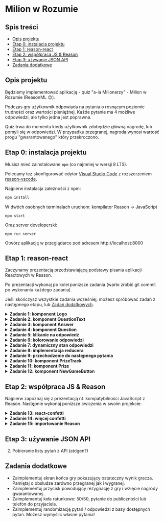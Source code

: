 # Milion w Rozumie

## Spis treści

* [Opis projektu](#opis-projektu)
* [Etap 0: instalacja projektu](#etap-0-instalacja-projektu)
* [Etap 1: reason-react](#etap-1-reason-react)
* [Etap 2: współpraca JS & Reason](#współpraca-js--reason)
* [Etap 3: używanie JSON API](TODO)
* [Zadania dodatkowe](#zadania-dodatkowe)

## Opis projektu

Będziemy implementować aplikację - quiz "a-la Milionerzy" - Milion w Rozumie (ReasonML 😉).

Podczas gry użytkownik odpowiada na pytania o rosnącym poziomie trudności oraz wartości pieniężnej.
Każde pytanie ma 4 możliwe odpowiedzi, ale tylko jedna jest poprawna.

Quiz trwa do momentu kiedy użytkownik zdobędzie główną nagrodę, lub pomyli się w odpowiedzi. W przypadku przegranej, nagroda wynosi wartość progu "gwarantowanego" który przekroczono.

## Etap 0: instalacja projektu

Musisz mieć zainstalowane `npm` (co najmniej w wersji 8 LTS).

Polecamy też skonfigurować edytor [Visual Studio Code](https://code.visualstudio.com/Download) z rozszerzeniem [reason-vscode](https://marketplace.visualstudio.com/items?itemName=jaredly.reason-vscode).

Najpierw instalacja zależności z npm:

```sh
npm install
```

W dwóch osobnych terminalach uruchom: kompilator Reason -> JavaScript

```
npm start
```

Oraz server developerski:

```
npm run server
```

Otwórz aplikację w przeglądarce pod adresem http://localhost:8000

## Etap 1: reason-react

Zaczynamy prezentacją przedstawiającą podstawy pisania aplikacji Reactowych w Reason.

Po prezentacji wykonaj po kolei poniższe zadania (warto zrobić git commit po wykonaniu każdego zadania).

Jeśli skończysz wszystkie zadania wcześniej, możesz spróbować zadań z następnego etapu, lub [Zadań dodatkowych](#zadania-dodatkowe).

<details>
<summary><strong>Zadanie 1: komponent Logo</strong></summary>

* Otwórz plik `src/Logo.re`. Ten mały komponent nie przyjmuje żadnych propsów i jest odpowiedzialny za logo widoczne na głównym ekranie aplikacji.

* Zastąp istniejącą funkcję `make` tak aby rezultatem był HTML zawarty w komentarzu nad funkcją. Sprawdź rezultat w przeglądarce.

**Wskazówka:** Zwracaj uwagę na błędy kompilacji. Pamiętaj że w React atrybut HTML `class` osiąga się za pomocą propa `className`.
</details>

<details>
<summary><strong>Zadanie 2: komponent QuestionText</strong></summary>

* Dodaj prop `text` typu `string` do komponentu `QuestionText`.

* Zwróć uwagę na błąd kompilacji w `src/Question.re`. Napraw go dodając jakąś wartość propu `text` do `<QuestionText />` (może być `Lorem ipsum dolor sit amet, consectetur adipiscing elit?` ;).

* Wróć do komponentu `QuestionText` i uzupełnij funkcję `make` aby renderowała podany markup wraz z wartością propa `text`.

**Wskazówka:** Jeśli nie pamiętasz, sprawdź w prezentacji jak wyrenderować wartość typu `string` w Reason-React.
</details>

<details>
<summary><strong>Zadanie 3: komponent Answer</strong></summary>

* Zapoznaj się z typem `answerId` w pliku `Core.re`. Jest to variant z czterema możliwościami: A, B, C, D.

* Dodaj prop `text` typu `string` oraz prop `id` typu `Core.answerId` w `src/Answer.re`. Napraw błędy kompilacji wpisując dowolne wartości cztery razy w `Question.re`.

* Wróć do komponentu `Answer` i uzupełnij funkcję `make`. Na razie użyj HTML pod komentarzem `Initial:`

**Wskazówka:** Użyj pattern-matchingu aby wyrenderować ID odpowiedzi (A, B, C, D).
</details>

<details>
<summary><strong>Zadanie 4: komponent Question</strong></summary>

* Uzupełnij funkcję `make` w komponencie `Question` aby renderowała poprawny HTML.

* Następnie dodaj prop `question` (typu `Core.question`) do komponentu `Question`. Napraw błąd kompilacji przekazując wartość `firstQuestion` do `<Question />` w `Game`.

* Użyj nowego propu aby przekazać wartości `text` do `QuestionText` i propy `id`, `text` do `Answer`. Zweryfikuj czy pytanie zmieniło się w przeglądarce.

**Wskazówka:** Sprawdź w prezentacji jak wyrenderować wartość typu `list` - przyda się do renderowania `Answer`.
</details>

<details>
<summary><strong>Zadanie 5: klikanie na odpowiedź</strong></summary>

* Dodaj prop `onClick` do komponentu `Answer`. Niech będzie to funkcja przyjmująca `Core.answerId` i nie zwracająca nic: `Core.answerId => unit`.

* Dodaj prop `onAnswerClick`, tego samego typu do komponentu `Question`.

* Napraw błędy kompilacji przekazując callback do `<Question />` w `Game` i przekazując ten sam callback do `<Answer onClick={} />` w `Question`. W callbacku możesz wypisać po prostu zwracaną wartość `answerId` do konsoli.

**Wskazówka**: Możesz użyć funkcji `Js.log`, `Js.log2` etc. do wypisywania do konsoli.
</details>

<details>
<summary><strong>Zadanie 6: kolorowanie odpowiedzi</strong></summary>

* Do komponentu `Answer` dodaj prop `state` typu `state` (zdefiniowanego na górze pliku). Ten prop będzie oznaczał czy odpowiedż jest aktualnie zaznaczona, poprawna albo niepoprawna.

* Napraw błędy kompilacji przekazując różne wartości `state` do `<Answer state={} />` w `Question`.

* Zmodyfikuj renderowanie `Answer` tak aby zmienić `className` w zależności od `state`. W komentarzu nad komponentem jest docelowy markup HTML.

* Zweryfikuj renderowanie różnych stanów odpowiedzi w przeglądarce.
</details>

<details>
<summary><strong>Zadanie 7: dynamiczny stan odpowiedzi</strong></summary>

* Zapoznaj się z typem `Core.answeringState`. Typ ten modeluje w jakim stanie obecnie znajduje się pytanie: nie odpowiedziane, zaznaczona odpowiedź, odpowiedź poprawna, odpowiedź niepoprawna.

* Dodaj prop `answeringState` do `Question`. Napraw błąd kompilacji przekazując prop `answeringState` w `Game`.

* W `Question`, na podstawie wartości nowego propu `answeringState` przekaż tym razem poprawne wartości `state` do `Answer`. Pomyśl jaki jest stan pojedyńczej odpowiedzi w zależności od aktualnego `answeringState`.

**Wskazówka:** Użyj pattern-matchingu na `answeringState` aby stworzyć poprawny stan dla odpowiedzi.
</details>

<details>
<summary><strong>Zadanie 8: implementacja reducera</strong></summary>

* Zapoznaj się z typami `state`, `action` oraz funkcją `reducer` w `Game`. Te elementy kontrolują jak stan gry będzie zmieniał się w zależności od akcji podejmowanych przez użytkownika.

* Zmodyfikuje swój callback `onAnswerClick` w `Game` tak aby wysyłał poprawną akcję (funkcja `send` z `React.useReducer`).

* Uzupełnij funkcję `reducer` aby zwracała stan z nowym `answeringState` w reakcji na akcję `SelectAnswer`.

* Zweryfikuj zachowanie gry w przeglądarce.

**Wskazówka:** nowy stan zależy od poprzedniego `answeringState`:
* Brak zaznaczenia -> odpowiedź zaznaczona
* Kliknięto zaznaczoną poprawną odpowiedź -> odpowiedź poprawna
* etc... pomyśl o wszystkich przypadkach, zwróć uwagę na ostrzerzenia kompilatora

**Wskazówka:** Użyj "spread operator" aby wygodnie zaktualizować jedno pole w stanie: `{ ...state, answeringState: _ }`

**Wskazówka:** Funkcja `Belt.List.getExn(list, index)` może się przydać w tym zadaniu.
</details>

<details>
<summary><strong>Zadanie 9: przechodzenie do następnego pytania</strong></summary>

* Przekaż aktualne pytanie do komponentu `<Question />` w `Game`. Wydobądź aktualnie pytanie ze stanu na podstawie wartości `state.currentPrizeIndex` i `state.prizes`. `Prizes` są reprezentowane jako lista od najprostszych do najtrudniejszych.

* W odpowiednim miejscu w reducerze, uaktualnij stan tak aby przejść do następnego pytania.

* Zweryfikuj działanie gry w przeglądarce. W tym momencie powinno się już dać odpowiedzieć na wszystkie pytania aż do ostatniego. Umiesz to zrobić bez patrzenia na poprawne odpowiedzi? ;)
</details>

<details>
<summary><strong>Zadanie 10: komponent PrizeTrack</strong></summary>

* Dodaj propy `prizes` (typu `list(Core.prize)`) i `currentPrizeIndex` do komponentu `PrizeTrack`.

* Napraw błędy kompilacji w `Game` przekazując propy z aktualnego stanu gry.

* Dodaj prop `amount` typu `int` do komponentu `Prize` i wyrenderuj `amount`.

* Uaktualnij komponent `PrizeTrack` aby zwracał poprawny HTML oraz renderował `Prize` dla każdej nagrody przekazanej w propie `prizes`.

* Spróbuj odwrócić kolejność renderowania nagród tak żeby nagroda główna była na górze.

**Wskazówka:** Metody `string_of_int` oraz `Belt.List.reverse` mogą się przydać w tym zadaniu.
</details>

<details>
<summary><strong>Zadanie 11: komponent Prize</strong></summary>

* Dodaj prop `state` typu `state` do `Prize`. Ten prop decyduje czy dana nagroda jest aktualna, już wygrana czy dopiero przyszła. Napraw błąd kompilacji przekazując poprawne varianty do `Prize` w `PrizeTrack`.

* Zmodyfikuj renderowanie `Prize` tak aby dodawało odpowiednie `className` na podstawie `state`.

* Dodaj prop `tier` typu `Core.tier` do `Prize` i przekaż odpowiednie wartości w `PrizeTrack`.

* Znów zmodyfikuj renderowanie `Prize` tak aby dodawało odpowiednią klasę na podstawie `tier`.

* Zweryfikuj poprawne zachowanie całego prawego sidebara w przeglądarce.

**Wskazówka:** Konkatenacja stringów za pomocą operatora `++` może się przydać w tym zadaniu.
</details>

<details>
<summary><strong>Zadanie 12: komponent NewGameButton</strong></summary>

* Uzupełnij `NewGameButton.re` tak aby zwracał poprawny HTML.

* Dodaj akcję `NewGame` do variantu `Game.actions`.

* Dodaj prop `onClick` do komponentu i podłącz go do przycisku. Niech klikanie na przycisk wysyła akcję `NewGame`.

* Zmodyfikuj reducer tak aby zresetować stan gry po otrzymaniu akcji `NewGame`.
</details>

## Etap 2: współpraca JS & Reason

Najpierw zapoznaj się z prezentacją nt. kompatybilności JavaScript z Reason. Następnie wykonaj poniższe ćwiczenia w swoim projekcie:

<details>
<summary><strong>Zadanie 13: react-confetti</strong></summary>

* Zapoznaj się z dokumentacją biblioteki `react-confetti` (https://github.com/alampros/react-confetti)

* W pliku `Confetti.re` stwórz binding to komponentu `react-confetti`, przekazując narazie tylko jednego propa: `numberOfPieces`.

* Wyrenderuj komponent `Confetti` w `Game` kiedy użytkownik odpowie poprawnie na pytanie. Zweryfikuj działanie w przeglądarce.
</details>

<details>
<summary><strong>Zadanie 14: więcej confetti</strong></summary>

* Dodaj więcej propów według swojego uznania do dowiązania w `Confetti` (https://github.com/alampros/react-confetti)

* Pozmieniaj wartości propów aż efekt będzie zadowalający :)
</details>

<details>
<summary><strong>Zadanie 15: importowanie Reason</strong></summary>

W tym zadaniu zobaczymy jak proste jest importowanie komponentów Reasonowych w istniejącym projekcie

* Wejdź na adres http://localhost:8000/project.html . Ta strona ma symulować projekt napisany w JavaScript.

* Zapoznaj się z plikiem `src/project.js` w którym znajduje się renderowanie tego projektu.

* Zaimportuj Reasonowy komponent `Game` i wyrenderuj go w odpowiednim miejscu. Zweryfikuj działanie na stronie projektu.
</details>

## Etap 3: używanie JSON API

2. Pobieranie listy pytań z API (atdgen?)

## Zadania dodatkowe

* Zaimplementuj ekran końca gry pokazujący ostateczny wynik gracza. Pamiętaj o obsłudze zarówno przegranej jak i wygranej.
* Zaimplementuj przycisk powodujący rezygnację z gry i wzięcie nagrody gwarantowanej.
* Zaimplementuj koła ratunkowe: 50/50, pytanie do publiczności lub telefon do przyjaciela.
* Zaimplementuj randomizację pytań / odpowiedzi z bazy dostępnych pytań. Możesz wymyślić własne pytania!
